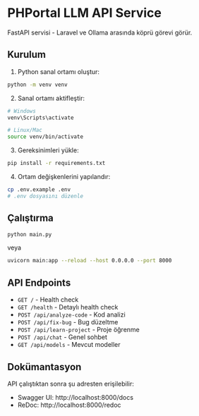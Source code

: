 # PHPortal LLM API Service

FastAPI servisi - Laravel ve Ollama arasında köprü görevi görür.

## Kurulum

1. Python sanal ortamı oluştur:
```bash
python -m venv venv
```

2. Sanal ortamı aktifleştir:
```bash
# Windows
venv\Scripts\activate

# Linux/Mac
source venv/bin/activate
```

3. Gereksinimleri yükle:
```bash
pip install -r requirements.txt
```

4. Ortam değişkenlerini yapılandır:
```bash
cp .env.example .env
# .env dosyasını düzenle
```

## Çalıştırma

```bash
python main.py
```

veya

```bash
uvicorn main:app --reload --host 0.0.0.0 --port 8000
```

## API Endpoints

- `GET /` - Health check
- `GET /health` - Detaylı health check
- `POST /api/analyze-code` - Kod analizi
- `POST /api/fix-bug` - Bug düzeltme
- `POST /api/learn-project` - Proje öğrenme
- `POST /api/chat` - Genel sohbet
- `GET /api/models` - Mevcut modeller

## Dokümantasyon

API çalıştıktan sonra şu adresten erişilebilir:
- Swagger UI: http://localhost:8000/docs
- ReDoc: http://localhost:8000/redoc

